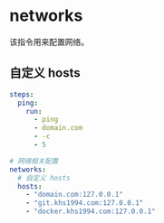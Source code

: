 # networks

该指令用来配置网络。

## 自定义 hosts

```yaml
steps:
  ping:
    run:
      - ping
      - domain.com
      - -c
      - 5

# 网络相关配置
networks:
  # 自定义 hosts
  hosts:
    - "domain.com:127.0.0.1"
    - "git.khs1994.com:127.0.0.1"
    - "docker.khs1994.com:127.0.0.1"
```
